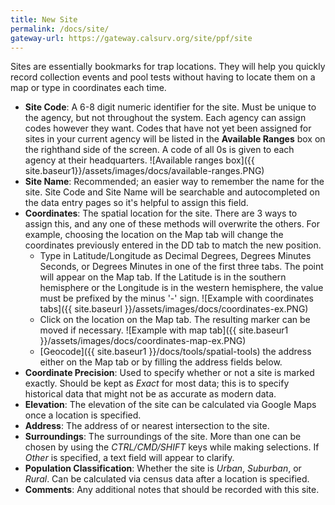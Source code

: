 ```yaml
---
title: New Site
permalink: /docs/site/
gateway-url: https://gateway.calsurv.org/site/ppf/site
---
```

Sites are essentially bookmarks for trap locations. They will help you quickly record collection events and pool tests without having to locate them on a map or type in coordinates each time.

* **Site Code**: A 6-8 digit numeric identifier for the site. Must be unique to the agency, but not throughout the system.  Each agency can assign codes however they want. Codes that have not yet been assigned for sites in your current agency will be listed in the **Available Ranges** box on the righthand side of the screen. A code of all 0s is given to each agency at their headquarters.
![Available ranges box]({{ site.baseur1}}/assets/images/docs/available-ranges.PNG)
* **Site Name**: Recommended; an easier way to remember the name for the site. Site Code and Site Name will be searchable and autocompleted on the data entry pages so it's helpful to assign this field.
* **Coordinates**: The spatial location for the site. There are 3 ways to assign this, and any one of these methods will overwrite the others. For example, choosing the location on the Map tab will change the coordinates previously entered in the DD tab to match the new position.
  * Type in Latitude/Longitude as Decimal Degrees, Degrees Minutes Seconds, or Degrees Minutes in one of the first three tabs. The point will appear on the Map tab. If the Latitude is in the southern hemisphere or the Longitude is in the western hemisphere, the value must be prefixed by the minus '-' sign.
![Example with coordinates tabs]({{ site.baseurl }}/assets/images/docs/coordinates-ex.PNG)
  * Click on the location on the Map tab. The resulting marker can be moved if necessary.
  ![Example with map tab]({{ site.baseur1 }}/assets/images/docs/coordinates-map-ex.PNG)
  * [Geocode]({{ site.baseur1 }}/docs/tools/spatial-tools) the address either on the Map tab or by filling the address fields below.
* **Coordinate Precision**: Used to specify whether or not a site is marked exactly. Should be kept as *Exact* for most data; this is to specify historical data that might not be as accurate as modern data.
* **Elevation**: The elevation of the site can be calculated via Google Maps once a location is specified.
* **Address**: The address of or nearest intersection to the site.
* **Surroundings**: The surroundings of the site. More than one can be chosen by using the *CTRL/CMD/SHIFT* keys while making selections. If *Other* is specified, a text field will appear to clarify.
* **Population Classification**: Whether the site is *Urban*, *Suburban*, or *Rural*. Can be calculated via census data after a location is specified.
* **Comments**: Any additional notes that should be recorded with this site.
